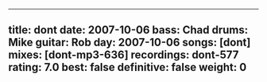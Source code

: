 
---
title: dont
date: 2007-10-06
bass:	Chad
drums:	Mike
guitar:	Rob
day: 2007-10-06
songs: [dont]
mixes: [dont-mp3-636]
recordings: dont-577
rating: 7.0
best: false
definitive: false
weight: 0
---
